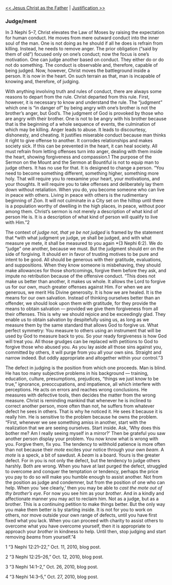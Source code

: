 [<< Jesus Christ as the Father](Jesus%20Christ%20as%20the%20Father.md)  |  [Justification >>](Justification.md)

### Judge/ment
In 3 Nephi 5–7, Christ elevates the Law of Moses by raising the expectation for human conduct. He moves from mere outward conduct into the inner soul of the man. One is not doing as he should if all he does is refrain from killing. Instead, he needs to remove anger. The prior obligation (“said by them of old”) focused only on one’s conduct; now the focus is one’s motivation. One can judge another based on conduct. They either do or do not do something. The conduct is observable and, therefore, capable of being judged. Now, however, Christ moves the battleground inside a person. It is now in the heart. On such terrain as that, man is incapable of knowing and, therefore, of judging.

With anything involving truth and rules of conduct, there are always some reasons to depart from the rule. Christ departed from this rule. First, however, it is necessary to know and understand the rule. The “judgment” which one is “in danger of” by being angry with one’s brother is not the brother’s anger, but God’s. The judgment of God is provoked by those who are angry with their brother. One is not to be angry with his brother because that is the beginning of a whole sequence of events, the culmination of which may be killing. Anger leads to abuse. It leads to discourtesy, dishonesty, and cheating. It justifies miserable conduct because man thinks it right to give offense to another. It corrodes relationships and makes society sick. If this can be prevented in the heart, it can heal society. All must refrain from letting offenses turn into anger, dealing with them inside the heart, showing forgiveness and compassion.1 The purpose of the Sermon on the Mount and the Sermon at Bountiful is not to equip man to judge others. It has no use for that. It is designed to change a person. “You need to become something different, something higher, something more holy. That will require you to reexamine your heart, your motivations, and your thoughts. It will require you to take offenses and deliberately lay them down without retaliation. When you do, you become someone who can live in peace with others. Living in peace with others is the rudimentary beginning of Zion. It will not culminate in a City set on the hilltop until there is a population worthy of dwelling in the high places, in peace, without poor among them. Christ’s sermon is not merely a description of what kind of person He is. It is a description of what kind of person will qualify to live with Him.”2

The context of *judge not, that ye be not judged* is framed by the statement that *with what judgment ye judge, ye shall be judged, and with what measure ye mete, it shall be measured to you again *(3 Nephi 6:2). We do “judge” one another, because we must. But the judgment should err on the side of forgiving. It should err in favor of trusting motives to be pure and intent to be good. All should be generous with their gratitude, evaluations, and suppositions. When they know someone is misbehaving, they should make allowances for those shortcomings, forgive them before they ask, and impute no retribution because of the offensive conduct. “This does not make us better than another, it makes us whole. It allows the Lord to forgive us for our own, much greater offenses against Him. For when we are generous, we merit His Divine generosity. It is how we are healed. It is the means for our own salvation. Instead of thinking ourselves better than an offender, we should look upon them with gratitude, for they provide the means to obtain salvation — provided we give them forgiveness from all their offenses. This is why we should rejoice and be exceedingly glad. They enable us to obtain salvation by despitefully using us, as long as we measure them by the same standard that allows God to forgive us. What perfect symmetry: You measure to others using an instrument that will be used by God to measure back to you. So your ready forgiveness is how God will treat you. All those grudges can be replaced with petitions to God to forgive those who abused you. As you lay aside all those sins against you, committed by others, it will purge from you all your own sins. Straight and narrow indeed. But oddly appropriate and altogether within your control.”3

The defect in judging is the position from which one proceeds. Man is blind. He has too many subjective problems in his background — training, education, culture, presumptions, prejudices, “things we just know to be true,” ignorance, preoccupations, and impatience, all which interfere with perceptions. He acts on errors and reaches wrong conclusions. He measures with defective tools, then decides the matter from the wrong measure. Christ is reminding mankind that whenever he is inclined to correct another person, more often than not, he suffers from whatever defect he sees in others. That is why he noticed it. He sees it because it is really him. He is sensitive to the problem because he owns the problem. “First, whenever we see something amiss in another, start with the realization that we are seeing ourselves. Start inside. Ask, ‘Why does this bother me? Am I really seeing myself in a mirror?’ Then be grateful you saw another person display your problem. You now know what is wrong with you. Forgive them, fix you. The tendency to withhold patience is more often than not because their *mote* excites your notice through your own *beam*. A *mote* is a speck, a bit of sawdust. A *beam* is a board. Yours is the greater defect. For in you is not only the defect, but the tendency to judge others harshly. Both are wrong. When you have at last purged the defect, struggled to overcome and conquer the temptation or tendency, perhaps the price you pay to do so will make you humble enough to assist another. Not from the position as judge and condemner, but from the position of one who can help. When you ‘see clearly,’ then you may be able to *cast the mote out of thy brother’s eye*. For now you see him as your *brother*. And in a kindly and affectionate manner you may act to reclaim him. Not as a judge, but as a brother. This is a continuing petition to make things better. But the only way you make them better is by starting inside. It is not for you to work on others, nor move outside your own range of defects, until you have first fixed what you lack. When you can proceed with charity to assist others to overcome what you have overcome yourself, then it is appropriate to approach your *brother* in kindness to help. Until then, stop judging and start removing *beams* from yourself.”4



1 “3 Nephi 12:21–22,” Oct. 11, 2010, blog post.


2 “3 Nephi 12:25–26,” Oct. 12, 2010, blog post.


3 “3 Nephi 14:1–2,” Oct. 26, 2010, blog post.


4 “3 Nephi 14:3–5,” Oct. 27, 2010, blog post.
